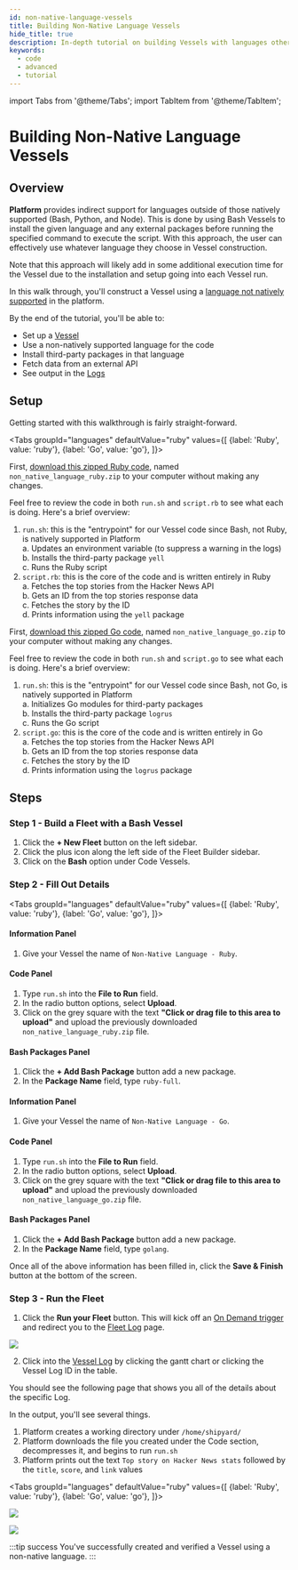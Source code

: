 ```yaml
---
id: non-native-language-vessels
title: Building Non-Native Language Vessels
hide_title: true
description: In-depth tutorial on building Vessels with languages other than the native Bash, Python, and Node.
keywords:
  - code
  - advanced
  - tutorial
---
```


import Tabs from '@theme/Tabs';
import TabItem from '@theme/TabItem';

# Building Non-Native Language Vessels

## Overview

**Platform** provides indirect support for languages outside of those natively supported (Bash, Python, and Node). This is done by using Bash Vessels to install the given language and any external packages before running the specified command to execute the script. With this approach, the user can effectively use whatever language they choose in Vessel construction.

Note that this approach will likely add in some additional execution time for the Vessel due to the installation and setup going into each Vessel run.

In this walk through, you'll construct a Vessel using a [language not natively supported](../reference/code/code-overview.md) in the platform.

By the end of the tutorial, you'll be able to:

- Set up a [Vessel](../reference/vessels.md)
- Use a non-natively supported language for the code
- Install third-party packages in that language
- Fetch data from an external API
- See output in the [Logs](../reference/logs/logs-overview.md)

## Setup

Getting started with this walkthrough is fairly straight-forward.

<Tabs
groupId="languages"
defaultValue="ruby"
values={[
{label: 'Ruby', value: 'ruby'},
{label: 'Go', value: 'go'},
]}>
<TabItem value="ruby">

First, [download this zipped Ruby code](https://drive.google.com/file/d/1kPO76_I6RlJoRvmFTR3hEZ253wp56Qi-/view?usp=share_link), named `non_native_language_ruby.zip` to your computer without making any changes.

Feel free to review the code in both `run.sh` and `script.rb` to see what each is doing. Here's a brief overview:

1. `run.sh`: this is the "entrypoint" for our Vessel code since Bash, not Ruby, is natively supported in Platform  
	a. Updates an environment variable (to suppress a warning in the logs)  
	b. Installs the third-party package `yell`  
	c. Runs the Ruby script  
2. `script.rb`: this is the core of the code and is written entirely in Ruby  
	a. Fetches the top stories from the Hacker News API  
	b. Gets an ID from the top stories response data  
	c. Fetches the story by the ID  
	d. Prints information using the `yell` package  

</TabItem>
<TabItem value="go">

First, [download this zipped Go code](https://drive.google.com/file/d/1mKQiWWLSWYQmBuHVVla5wNms6osbTCB-/view?usp=share_link), named `non_native_language_go.zip` to your computer without making any changes.

Feel free to review the code in both `run.sh` and `script.go` to see what each is doing. Here's a brief overview:

1. `run.sh`: this is the "entrypoint" for our Vessel code since Bash, not Go, is natively supported in Platform  
	a. Initializes Go modules for third-party packages  
	b. Installs the third-party package `logrus`  
	c. Runs the Go script  
2. `script.go`: this is the core of the code and is written entirely in Go  
	a. Fetches the top stories from the Hacker News API  
	b. Gets an ID from the top stories response data  
	c. Fetches the story by the ID  
	d. Prints information using the `logrus` package  

</TabItem>
</Tabs>

## Steps

### Step 1 - Build a Fleet with a Bash Vessel

1. Click the **+ New Fleet** button on the left sidebar.
2. Click the plus icon along the left side of the Fleet Builder sidebar.
3. Click on the **Bash** option under Code Vessels.

### Step 2 - Fill Out Details

<Tabs
groupId="languages"
defaultValue="ruby"
values={[
{label: 'Ruby', value: 'ruby'},
{label: 'Go', value: 'go'},
]}>
<TabItem value="ruby">

#### Information Panel
1. Give your Vessel the name of `Non-Native Language - Ruby`.

#### Code Panel
1. Type `run.sh` into the **File to Run** field.
2. In the radio button options, select **Upload**.
3. Click on the grey square with the text **"Click or drag file to this area to upload"** and upload the previously downloaded `non_native_language_ruby.zip` file.

#### Bash Packages Panel
1. Click the **+ Add Bash Package** button add a new package.
2. In the **Package Name** field, type `ruby-full`.

</TabItem>
<TabItem value="go">

#### Information Panel
1. Give your Vessel the name of `Non-Native Language - Go`.

#### Code Panel
1. Type `run.sh` into the **File to Run** field.
2. In the radio button options, select **Upload**.
3. Click on the grey square with the text **"Click or drag file to this area to upload"** and upload the previously downloaded `non_native_language_go.zip` file.

#### Bash Packages Panel
1. Click the **+ Add Bash Package** button add a new package.
2. In the **Package Name** field, type `golang`.


</TabItem>
</Tabs>

Once all of the above information has been filled in, click the **Save & Finish** button at the bottom of the screen.


### Step 3 - Run the Fleet

1. Click the **Run your Fleet** button. This will kick off an [On Demand trigger](../reference/triggers/on-demand-triggers.md) and redirect you to the [Fleet Log](../reference/logs/fleet-logs.md) page.

![](../.gitbook/assets/vessel-built-successfully.png)

2. Click into the [Vessel Log](../reference/logs/vessel-logs.md) by clicking the gantt chart or clicking the Vessel Log ID in the table.

You should see the following page that shows you all of the details about the specific Log.

In the output, you'll see several things.

1. Platform creates a working directory under `/home/shipyard/`
2. Platform downloads the file you created under the Code section, decompresses it, and begins to run `run.sh`
3. Platform prints out the text `Top story on Hacker News stats` followed by the `title`, `score`, and `link` values

<Tabs
groupId="languages"
defaultValue="ruby"
values={[
{label: 'Ruby', value: 'ruby'},
{label: 'Go', value: 'go'},
]}>
<TabItem value="ruby">

![](../.gitbook/assets/non-native-language-log-ruby.png)

</TabItem>
<TabItem value="go">

![](../.gitbook/assets/non-native-language-log-go.png)

</TabItem>
</Tabs>

:::tip success
You've successfully created and verified a Vessel using a non-native language.
:::
